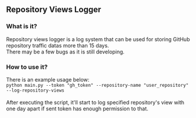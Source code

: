 <h2>Repository Views Logger</h2>

<h3> What is it? </h3>
<p>Repository views logger is a log system that can be used for storing GitHub repository traffic datas more than 15 days.<br>There may be a few bugs as it is still developing.</p>

<h3> How to use it? </h3>
<p>There is an example usage below:<br><code>python main.py --token "gh_token" --repository-name "user_repository" --log-repository-views</code><br><br>After executing the script, it'll start to log specified repository's view with one day apart if sent token has enough permission to that.</p>
